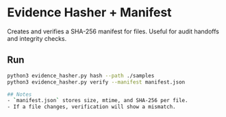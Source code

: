 # Evidence Hasher + Manifest
Creates and verifies a SHA-256 manifest for files. Useful for audit handoffs and integrity checks.

## Run
```bash
python3 evidence_hasher.py hash --path ./samples
python3 evidence_hasher.py verify --manifest manifest.json

## Notes
- `manifest.json` stores size, mtime, and SHA-256 per file.
- If a file changes, verification will show a mismatch.
